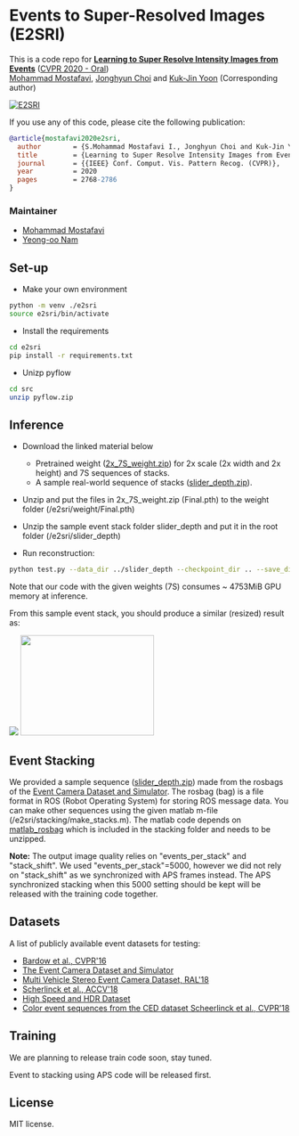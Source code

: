 # Events to Super-Resolved Images (E2SRI)
This is a code repo for **[Learning to Super Resolve Intensity Images from Events](http://openaccess.thecvf.com/content_CVPR_2020/papers/I._Learning_to_Super_Resolve_Intensity_Images_From_Events_CVPR_2020_paper.pdf)** ([CVPR 2020 - Oral](https://youtu.be/kiSCXegcwfM))<br>
[Mohammad Mostafavi](https://smmmmi.github.io/), [Jonghyun Choi](http://ppolon.github.io/) and [Kuk-Jin Yoon](http://vi.kaist.ac.kr/project/kuk-jin-yoon/) (Corresponding author)

[![E2SRI](https://github.com/gistvision/e2sri/blob/master/images/E2SRI.png)](https://youtu.be/ZMFAseI1DM8)
 

If you use any of this code, please cite the following publication:

```bibtex
@article{mostafavi2020e2sri,
  author        = {S.Mohammad Mostafavi I., Jonghyun Choi and Kuk-Jin Yoon},
  title         = {Learning to Super Resolve Intensity Images from Events},
  journal       = {{IEEE} Conf. Comput. Vis. Pattern Recog. (CVPR)},
  year          = 2020
  pages         = 2768-2786
}
```

### Maintainer
* [Mohammad Mostafavi](https://smmmmi.github.io/)
* [Yeong-oo Nam](https://gistvision.github.io/people.html)

## Set-up

- Make your own environment

```bash
python -m venv ./e2sri
source e2sri/bin/activate
```

- Install the requirements
```bash
cd e2sri
pip install -r requirements.txt
```

- Unizp pyflow
```bash
cd src
unzip pyflow.zip
```

## Inference
- Download the linked material below
  * Pretrained weight ([2x_7S_weight.zip](https://drive.google.com/file/d/1rlPQoQtw496AWrRor3jMFfF2ETgpLBMx/view?usp=sharing)) for 2x scale (2x width and 2x height) and 7S sequences of stacks.
  * A sample real-world sequence of stacks ([slider_depth.zip](https://drive.google.com/file/d/1YLXeY7bK4QyN26l9ILHD-tmc4Suwdch-/view?usp=sharing)).

- Unzip and put the files in 2x_7S_weight.zip (Final.pth) to the weight folder (/e2sri/weight/Final.pth)

- Unzip the sample event stack folder slider_depth and put it in the root folder (/e2sri/slider_depth)

- Run reconstruction:

```bash
python test.py --data_dir ../slider_depth --checkpoint_dir .. --save_dir ../output
```

Note that our code with the given weights (7S) consumes ~ 4753MiB GPU memory at inference.

From this sample event stack, you should produce a similar (resized) result as:

<img src="https://github.com/gistvision/e2sri/blob/master/images/event.png"> <img src="https://github.com/gistvision/e2sri/blob/master/images/sample.png" width="240" height="180">


## Event Stacking

We provided a sample sequence ([slider_depth.zip](https://drive.google.com/file/d/1YLXeY7bK4QyN26l9ILHD-tmc4Suwdch-/view?usp=sharing)) made from the rosbags of the [Event Camera Dataset and Simulator](http://rpg.ifi.uzh.ch/davis_data.html). The rosbag (bag) is a file format in ROS (Robot Operating System) for storing ROS message data.
You can make other sequences using the given matlab m-file (/e2sri/stacking/make_stacks.m).
The matlab code depends on [matlab_rosbag](https://github.com/bcharrow/matlab_rosbag/releases) which is included in the stacking folder and needs to be unzipped.

**Note:**
The output image quality relies on "events_per_stack" and "stack_shift". We used "events_per_stack"=5000, however we did not rely on "stack_shift" as we synchronized with APS frames instead. The APS synchronized stacking when this 5000 setting should be kept will be released with the training code together.

## Datasets

A list of publicly available event datasets for testing:

- [Bardow et al., CVPR'16](http://wp.doc.ic.ac.uk/pb2114/datasets/)
- [The Event Camera Dataset and Simulator](http://rpg.ifi.uzh.ch/davis_data.html)
- [Multi Vehicle Stereo Event Camera Dataset, RAL'18](https://daniilidis-group.github.io/mvsec/download/)
- [Scherlinck et al., ACCV'18](https://drive.google.com/drive/folders/1Jv73p1-Hi56HXyal4SHQbzs2zywISOvc)
- [High Speed and HDR Dataset](http://rpg.ifi.uzh.ch/E2VID.html)
- [Color event sequences from the CED dataset Scheerlinck et al., CVPR'18](http://rpg.ifi.uzh.ch/data/E2VID/datasets/CED_CVPRW19/)


## Training

We are planning to release train code soon, stay tuned.

Event to stacking using APS code will be released first.

## License

MIT license.


